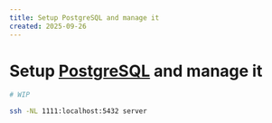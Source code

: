 ```yaml
---
title: Setup PostgreSQL and manage it
created: 2025-09-26
---
```

# Setup [PostgreSQL](https://www.postgresql.org/) and manage it

```bash
# WIP

ssh -NL 1111:localhost:5432 server
```